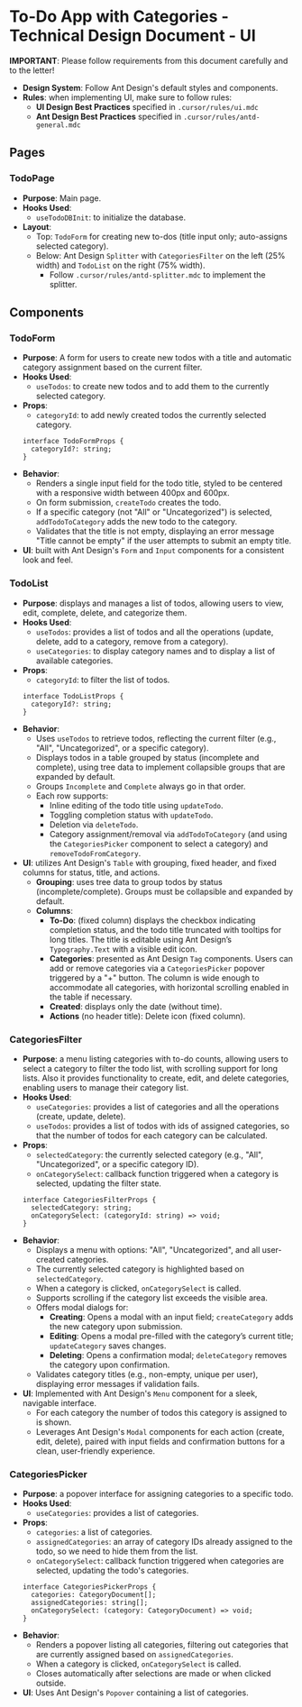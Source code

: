 # To-Do App with Categories - Technical Design Document - UI

**IMPORTANT**: Please follow requirements from this document carefully and to the letter!

- **Design System**: Follow Ant Design's default styles and components.
- **Rules**: when implementing UI, make sure to follow rules: 
  - **UI Design Best Practices** specified in `.cursor/rules/ui.mdc` 
  - **Ant Design Best Practices** specified in `.cursor/rules/antd-general.mdc`

## Pages

### TodoPage

- **Purpose**: Main page.
- **Hooks Used**:
  - `useTodoDBInit`: to initialize the database.
- **Layout**:
  - Top: `TodoForm` for creating new to-dos (title input only; auto-assigns selected category).
  - Below: Ant Design `Splitter` with `CategoriesFilter` on the left (25% width) and `TodoList` on the right (75% width).
    - Follow `.cursor/rules/antd-splitter.mdc` to implement the splitter.

## Components

### TodoForm

- **Purpose**: A form for users to create new todos with a title and automatic category assignment based on the current filter.
- **Hooks Used**:
  - `useTodos`: to create new todos and to add them to the currently selected category. 
- **Props**: 
  - `categoryId`: to add newly created todos the currently selected category. 
  ```tsx
  interface TodoFormProps {
    categoryId?: string;
  }
  ```
- **Behavior**:
  - Renders a single input field for the todo title, styled to be centered with a responsive width between 400px and 600px.
  - On form submission, `createTodo` creates the todo.
  - If a specific category (not "All" or "Uncategorized") is selected, `addTodoToCategory` adds the new todo to the category.
  - Validates that the title is not empty, displaying an error message "Title cannot be empty" if the user attempts to submit an empty title.
- **UI**: built with Ant Design's `Form` and `Input` components for a consistent look and feel.

### TodoList

- **Purpose**: displays and manages a list of todos, allowing users to view, edit, complete, delete, and categorize them.
- **Hooks Used**:
  - `useTodos`: provides a list of todos and all the operations (update, delete, add to a category, remove from a category).
  - `useCategories`: to display category names and to display a list of available categories.
- **Props**: 
  - `categoryId`: to filter the list of todos. 
  ```tsx
  interface TodoListProps {
    categoryId?: string;
  }
  ```
- **Behavior**:
  - Uses `useTodos` to retrieve todos, reflecting the current filter (e.g., "All", "Uncategorized", or a specific category).
  - Displays todos in a table grouped by status (incomplete and complete), using tree data to implement collapsible groups that are expanded by default. 
  - Groups `Incomplete` and `Complete` always go in that order.
  - Each row supports:
    - Inline editing of the todo title using `updateTodo`.
    - Toggling completion status with `updateTodo`.
    - Deletion via `deleteTodo`.
    - Category assignment/removal via `addTodoToCategory` (and using the `CategoriesPicker` component to select a category) and `removeTodoFromCategory`.
- **UI**: utilizes Ant Design's `Table` with grouping, fixed header, and fixed columns for status, title, and actions.
  - **Grouping**: uses tree data to group todos by status (incomplete/complete). Groups must be collapsible and expanded by default.
  - **Columns**:
    - **To-Do**: (fixed column) displays the checkbox indicating completion status, and the todo title truncated with tooltips for long titles. The title is editable using Ant Design’s `Typography.Text` with a visible edit icon.
    - **Categories**: presented as Ant Design `Tag` components. Users can add or remove categories via a `CategoriesPicker` popover triggered by a "+" button. The column is wide enough to accommodate all categories, with horizontal scrolling enabled in the table if necessary.
    - **Created**: displays only the date (without time).
    - **Actions** (no header title): Delete icon (fixed column).

### CategoriesFilter

- **Purpose**: a menu listing categories with to-do counts, allowing users to select a category to filter the todo list, with scrolling support for long lists. Also it provides functionality to create, edit, and delete categories, enabling users to manage their category list. 
- **Hooks Used**:
  - `useCategories`: provides a list of categories and all the operations (create, update, delete).
  - `useTodos`: provides a list of todos with ids of assigned categories, so that the number of todos for each category can be calculated.
- **Props**:
  - `selectedCategory`: the currently selected category (e.g., "All", "Uncategorized", or a specific category ID).
  - `onCategorySelect`: callback function triggered when a category is selected, updating the filter state.
  ```tsx
  interface CategoriesFilterProps {
    selectedCategory: string;
    onCategorySelect: (categoryId: string) => void;
  }
  ```
- **Behavior**:
  - Displays a menu with options: "All", "Uncategorized", and all user-created categories.
  - The currently selected category is highlighted based on `selectedCategory`.
  - When a category is clicked, `onCategorySelect` is called.
  - Supports scrolling if the category list exceeds the visible area.
  - Offers modal dialogs for:
    - **Creating**: Opens a modal with an input field; `createCategory` adds the new category upon submission.
    - **Editing**: Opens a modal pre-filled with the category’s current title; `updateCategory` saves changes.
    - **Deleting**: Opens a confirmation modal; `deleteCategory` removes the category upon confirmation.
  - Validates category titles (e.g., non-empty, unique per user), displaying error messages if validation fails.
- **UI**: Implemented with Ant Design's `Menu` component for a sleek, navigable interface.
  - For each category the number of todos this category is assigned to is shown.
  - Leverages Ant Design's `Modal` components for each action (create, edit, delete), paired with input fields and confirmation buttons for a clean, user-friendly experience.

### CategoriesPicker

- **Purpose**: a popover interface for assigning categories to a specific todo.
- **Hooks Used**:
  - `useCategories`: provides a list of categories.
- **Props**:
  - `categories`: a list of categories.
  - `assignedCategories`: an array of category IDs already assigned to the todo, so we need to hide them from the list.
  - `onCategorySelect`: callback function triggered when categories are selected, updating the todo's categories.
  ```tsx
  interface CategoriesPickerProps {
    categories: CategoryDocument[];
    assignedCategories: string[];
    onCategorySelect: (category: CategoryDocument) => void;
  }
  ```
- **Behavior**:
  - Renders a popover listing all categories, filtering out categories that are currently assigned based on `assignedCategories`.
  - When a category is clicked, `onCategorySelect` is called.
  - Closes automatically after selections are made or when clicked outside.
- **UI**: Uses Ant Design's `Popover` containing a list of categories.